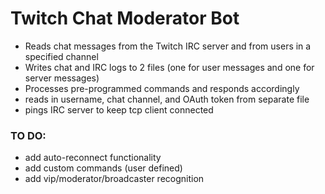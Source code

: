 # Twitch Chat Moderator Bot
- Reads chat messages from the Twitch IRC server and from users in a specified channel
- Writes chat and IRC logs to 2 files (one for user messages and one for server messages)
- Processes pre-programmed commands and responds accordingly
- reads in username, chat channel, and OAuth token from separate file
- pings IRC server to keep tcp client connected

### TO DO: 
- add auto-reconnect functionality
- add custom commands (user defined)
- add vip/moderator/broadcaster recognition